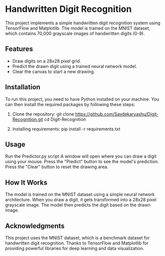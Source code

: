 # Handwritten Digit Recognition

This project implements a simple handwritten digit recognition system using TensorFlow and Matplotlib.
The model is trained on the MNIST dataset, which contains 70,000 grayscale images of handwritten digits (0-9).

## Features
- Draw digits on a 28x28 pixel grid.
- Predict the drawn digit using a trained neural network model.
- Clear the canvas to start a new drawing.

## Installation
To run this project, you need to have Python installed on your machine. 
You can then install the required packages by following these steps:

1. Clone the repository:
   git clone https://github.com/Savdekaryashu/Digit-Recognition.git
   cd Digit-Recognition
   
2. Installing requirements:
   pip install -r requirements.txt

## Usage
Run the Predictor.py script
A window will open where you can draw a digit using your mouse.
Press the "Predict" button to see the model's prediction.
Press the "Clear" button to reset the drawing area.

## How It Works
The model is trained on the MNIST dataset using a simple neural network architecture.
When you draw a digit, it gets transformed into a 28x28 pixel grayscale image.
The model then predicts the digit based on the drawn image.

## Acknowledgments
This project uses the MNIST dataset, which is a benchmark dataset for handwritten digit recognition.
Thanks to TensorFlow and Matplotlib for providing powerful libraries for deep learning and data visualization.
    
